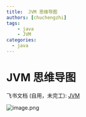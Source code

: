 ```yaml
---
title:  JVM 思维导图
authors: [chuchengzhi]
tags: 
    - java
    - JVM
categories:
  - java
---
```


# JVM 思维导图

飞书文档 (自用，未完工): [JVM](https://west2-online.feishu.cn/wiki/NJ9RwfE8Mi3BReklLAbclFoWn0e?from=from_copylink)

![image.png](https://initchu.oss-cn-hangzhou.aliyuncs.com/picgo/20250320132352.png)
